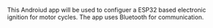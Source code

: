 This Androiud app will be used to configuer a ESP32 based electronic ignition for motor cycles. The app uses Bluetooth for communication.
